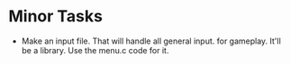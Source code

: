 # Minor Tasks
- Make an input file. That will handle all general input. for gameplay. It'll be a library. Use the menu.c code for it.